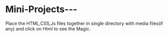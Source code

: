 # Mini-Projects---
Place the HTML,CSS,Js files together in single directory with media files(if any) and click on Html to see the Magic.
